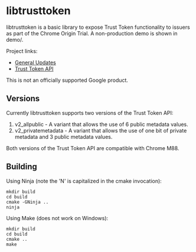 # libtrusttoken

libtrusttoken is a basic library to expose Trust Token functionality to issuers
as part of the Chrome Origin Trial. A non-production demo is shown in demo/.

Project links:

  * [General Updates](https://sites.google.com/a/chromium.org/dev/updates/trust-token)
  * [Trust Token API](https://github.com/wicg/trust-token-api)

This is not an officially supported Google product.

## Versions

Currently libtrusttoken supports two versions of the Trust Token API:

1. v2_allpublic - A variant that allows the use of 6 public metadata values.
1. v2_privatemetadata - A variant that allows the use of one bit of private metadata and 3 public metadata values.

Both versions of the Trust Token API are compatible with Chrome M88.

## Building

Using Ninja (note the 'N' is capitalized in the cmake invocation):

    mkdir build
    cd build
    cmake -GNinja ..
    ninja

Using Make (does not work on Windows):

    mkdir build
    cd build
    cmake ..
    make
